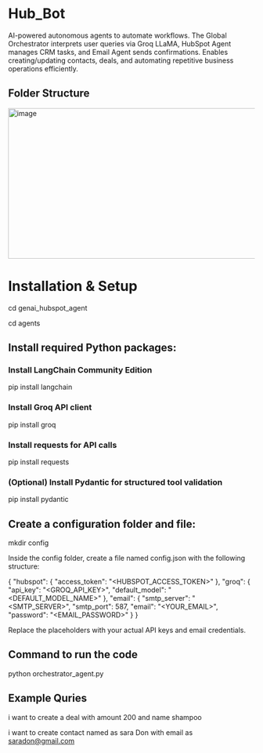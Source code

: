 # Hub_Bot
AI-powered autonomous agents to automate workflows. The Global Orchestrator interprets user queries via Groq LLaMA, HubSpot Agent manages CRM tasks, and Email Agent sends confirmations. Enables creating/updating contacts, deals, and automating repetitive business operations efficiently.

## Folder Structure

<img width="732" height="307" alt="image" src="https://github.com/user-attachments/assets/f052770a-bdd3-4fb2-b6a7-9fb1405f72c2" />



# Installation & Setup
cd genai_hubspot_agent

cd agents

## Install required Python packages:
### Install LangChain Community Edition
pip install langchain

### Install Groq API client
pip install groq

### Install requests for API calls
pip install requests

### (Optional) Install Pydantic for structured tool validation
pip install pydantic

## Create a configuration folder and file:
mkdir config

Inside the config folder, create a file named config.json with the following structure:

{
  "hubspot": {
    "access_token": "<HUBSPOT_ACCESS_TOKEN>"
  },
  "groq": {
    "api_key": "<GROQ_API_KEY>",
    "default_model": "<DEFAULT_MODEL_NAME>"
  },
  "email": {
    "smtp_server": "<SMTP_SERVER>",
    "smtp_port": 587,
    "email": "<YOUR_EMAIL>",
    "password": "<EMAIL_PASSWORD>"
  }
}

Replace the placeholders with your actual API keys and email credentials.
## Command to run the code 
python orchestrator_agent.py
## Example Quries
i want to create a deal with amount 200 and name shampoo

i want to create contact named as sara Don  with email as saradon@gmail.com


